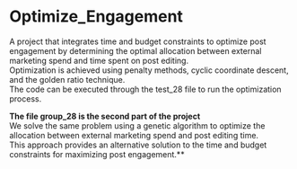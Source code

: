 # Optimize_Engagement
A project that integrates time and budget constraints to optimize post engagement by determining the optimal allocation between external marketing spend and time spent on post editing.<br>
Optimization is achieved using penalty methods, cyclic coordinate descent, and the golden ratio technique.<br>
The code can be executed through the test_28 file to run the optimization process.

**The file group_28 is the second part of the project**<br> 
We solve the same problem using a genetic algorithm to optimize the allocation between external marketing spend and post editing time.<br> 
This approach provides an alternative solution to the time and budget constraints for maximizing post engagement.**
